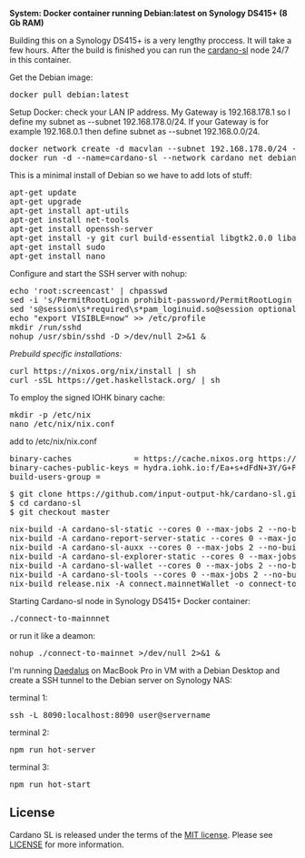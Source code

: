 **System: Docker container running Debian:latest on Synology DS415+ (8 Gb RAM)**

Building this on a Synology DS415+ is a very lengthy proccess. It will take a few hours. After the build is finished you can run the [cardano-sl](https://github.com/input-output-hk/cardano-sl) node 24/7 in this container.

Get the Debian image:
<pre>
docker pull debian:latest
</pre>

Setup Docker: check your LAN IP address. My Gateway is 192.168.178.1 so I define my subnet as --subnet 192.168.178.0/24. If your Gateway is for example 192.168.0.1 then define subnet as --subnet 192.168.0.0/24.
<pre>
docker network create -d macvlan --subnet 192.168.178.0/24 --ip-range 192.168.178.250/3 --gateway 192.168.178.1 -o parent=ovs_eth0 cardano_net
docker run -d --name=cardano-sl --network cardano_net debian:latest tail -f /dev/null
</pre>


This is a minimal install of Debian so we have to add lots of stuff:
<pre>
apt-get update
apt-get upgrade
apt-get install apt-utils
apt-get install net-tools
apt-get install openssh-server
apt-get install -y git curl build-essential libgtk2.0.0 libasound2 libnotify-bin libgconf-2-4 libnss3 libxss1
apt-get install sudo
apt-get install nano
</pre>

Configure and start the SSH server with nohup:
<pre>
echo 'root:screencast' | chpasswd
sed -i 's/PermitRootLogin prohibit-password/PermitRootLogin yes/' /etc/ssh/sshd_config
sed 's@session\s*required\s*pam_loginuid.so@session optional pam_loginuid.so@g' -i /etc/pam.d/sshd
echo "export VISIBLE=now" >> /etc/profile
mkdir /run/sshd
nohup /usr/sbin/sshd -D >/dev/null 2>&1 &
</pre>

_Prebuild specific installations:_
<pre>
curl https://nixos.org/nix/install | sh
curl -sSL https://get.haskellstack.org/ | sh
</pre>

To employ the signed IOHK binary cache:
<pre>
mkdir -p /etc/nix
nano /etc/nix/nix.conf
</pre>

add to /etc/nix/nix.conf
<pre>
binary-caches             = https://cache.nixos.org https://hydra.iohk.io
binary-caches-public-keys = hydra.iohk.io:f/Ea+s+dFdN+3Y/G+FDgSq+a5NEWhJGzdjvKNGv0/EQ=
build-users-group =
</pre>

<pre>
$ git clone https://github.com/input-output-hk/cardano-sl.git
$ cd cardano-sl
$ git checkout master
</pre>

<pre>
nix-build -A cardano-sl-static --cores 0 --max-jobs 2 --no-build-output --out-link cardano-sl-1.0
nix-build -A cardano-report-server-static --cores 0 --max-jobs 2 --no-build-output --out-link cardano-sl-1.0
nix-build -A cardano-sl-auxx --cores 0 --max-jobs 2 --no-build-output --out-link cardano-sl-1.0
nix-build -A cardano-sl-explorer-static --cores 0 --max-jobs 2 --no-build-output --out-link cardano-sl-1.0
nix-build -A cardano-sl-wallet --cores 0 --max-jobs 2 --no-build-output --out-link cardano-sl-1.0
nix-build -A cardano-sl-tools --cores 0 --max-jobs 2 --no-build-output --out-link cardano-sl-1.0
nix-build release.nix -A connect.mainnetWallet -o connect-to-mainnet
</pre>

Starting Cardano-sl node in Synology DS415+ Docker container:
<pre>
./connect-to-mainnnet
</pre>
or run it like a deamon:
<pre>nohup ./connect-to-mainnet >/dev/null 2>&1 &</pre>


I'm running [Daedalus](https://github.com/input-output-hk/daedalus) on MacBook Pro in VM with a Debian Desktop and create a SSH tunnel to the Debian server on Synology NAS:

terminal 1:
<pre>
ssh -L 8090:localhost:8090 user@servername
</pre>
terminal 2:
<pre>
npm run hot-server
</pre>
terminal 3:
<pre>
npm run hot-start
</pre>

## License
Cardano SL is released under the terms of the [MIT license](https://opensource.org/licenses/MIT). Please see [LICENSE](https://github.com/input-output-hk/cardano-sl/blob/master/LICENSE) for more information.

